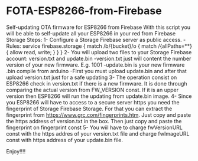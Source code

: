 # FOTA-ESP8266-from-Firebase
Self-updating OTA firmware for ESP8266 from Firebase
With this script you will be able to self-update all your ESP8266 in your red from Firebase Storage
Steps:
1- Configure a Storage Firebase server as public access.
 -Rules:
  service firebase.storage {
    match /b/{bucket}/o {
      match /{allPaths=**} {
        allow read, write;
      }
    }
  }
2- You will upload two files to your Storage Firebase account: version.txt and update.bin
 -version.txt just will content the number version of your new firmware. E.g. 1001
 -update.bin is your new firmware .bin compile from arduino
 -First you must upload update.bin and after that upload version.txt just for a safe updating
3- The operation consist on ESP8266 check in version.txt if there is a new firmware. It is done through comparing the actual version from FW_VERSION const.
 If it is an upper version then ESP8266 will run the updating from update.bin image.
4- Since you ESP8266 will have to access to a secure server https you need the fingerprint of Storage Firebase Storage. For that you can extract the fingerprint from https://www.grc.com/fingerprints.htm.
   Just copy and paste the https address of version.txt in the box. Then just copy and paste the fingerprint on fingerprint const
5- You wiil have to charge fwVersionURL const with the https addres of your version.txt file and charge fwImageURL const with https address of your update.bin file.

Enjoy!!!!
